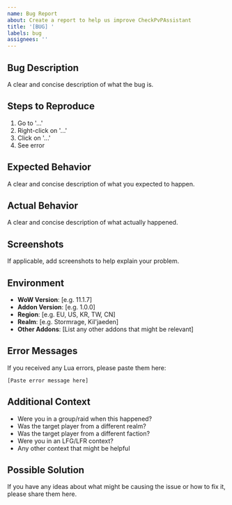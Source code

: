 ```yaml
---
name: Bug Report
about: Create a report to help us improve CheckPvPAssistant
title: '[BUG] '
labels: bug
assignees: ''
---
```


## Bug Description
A clear and concise description of what the bug is.

## Steps to Reproduce
1. Go to '...'
2. Right-click on '...'
3. Click on '...'
4. See error

## Expected Behavior
A clear and concise description of what you expected to happen.

## Actual Behavior
A clear and concise description of what actually happened.

## Screenshots
If applicable, add screenshots to help explain your problem.

## Environment
- **WoW Version**: [e.g. 11.1.7]
- **Addon Version**: [e.g. 1.0.0]
- **Region**: [e.g. EU, US, KR, TW, CN]
- **Realm**: [e.g. Stormrage, Kil'jaeden]
- **Other Addons**: [List any other addons that might be relevant]

## Error Messages
If you received any Lua errors, please paste them here:
```
[Paste error message here]
```

## Additional Context
- Were you in a group/raid when this happened?
- Was the target player from a different realm?
- Was the target player from a different faction?
- Were you in an LFG/LFR context?
- Any other context that might be helpful

## Possible Solution
If you have any ideas about what might be causing the issue or how to fix it, please share them here. 